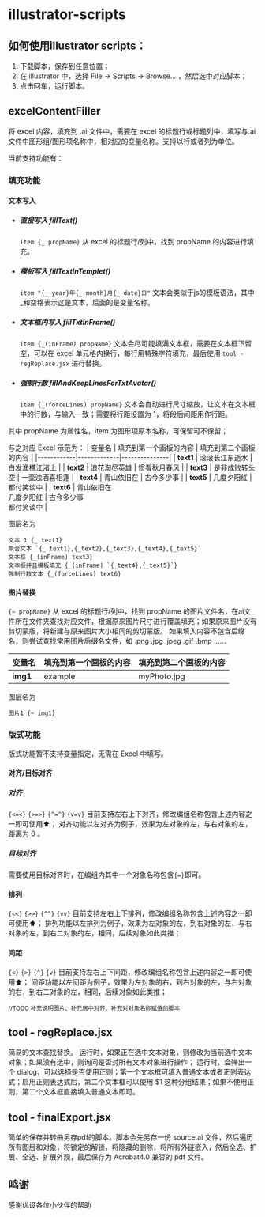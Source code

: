 # illustrator-scripts 

## 如何使用illustrator scripts：
1. 下载脚本，保存到任意位置；
2. 在 illustrator 中，选择 File -> Scripts -> Browse... ，然后选中对应脚本；
3. 点击回车，运行脚本。


## excelContentFiller
将 excel 内容，填充到 .ai 文件中，需要在 excel 的标题行或标题列中，填写与.ai文件中图形组/图形项名称中，相对应的变量名称。支持以行或者列为单位。

当前支持功能有： 

### 填充功能

#### 文本写入 
- ##### 直接写入 fillText()
    ```item {_ propName}``` 
    从 excel 的标题行/列中，找到 propName 的内容进行填充。
  
- ##### 模板写入 fillTextInTemplet()
    ```item "{_ year}年{_ month}月{_ date}日"```
    文本会类似于js的模板语法，其中_和空格表示这是文本，后面的是变量名称。
  
- ##### 文本框内写入 fillTxtInFrame()
    ```item {_(inFrame) propName}```
    文本会尽可能填满文本框，需要在文本框下留空，可以在 excel 单元格内换行，每行用特殊字符填充，最后使用 ```tool - regReplace.jsx``` 进行替换。
  
- ##### 强制行数 fillAndKeepLinesForTxtAvatar()
    ```item {_(forceLines) propName}```
    文本会自动进行尺寸缩放，让文本在文本框中的行数，与输入一致；需要将行距设置为 1，将段后间距用作行距。

其中 propName 为属性名，item 为图形项原本名称，可保留可不保留；

与之对应 Excel 示范为： 
| 变量名 | 填充到第一个画板的内容 | 填充到第二个画板的内容 |
|------------|-------------|---------------|
| **text1** | 滚滚长江东逝水     | 白发渔樵江渚上       |
| **text2**  | 浪花淘尽英雄      | 惯看秋月春风        |
| **text3**  | 是非成败转头空     | 一壶浊酒喜相逢       |
| **text4**  | 青山依旧在       | 古今多少事         |
| **text5**  | 几度夕阳红       | 都付笑谈中         |
| **text6**  | 青山依旧在<br>几度夕阳红       | 古今多少事<br>都付笑谈中         |

图层名为
```
文本 1 {_ text1}
聚合文本 `{_ text1},{_text2},{_text3},{_text4},{_text5}`
文本框 {_(inFrame) text3}
文本框并且模板填充 {_(inFrame) `{_text4},{_text5}`}
强制行数文本 {_(forceLines) text6}
```

#### 图片替换
```{~ propName}```
从 excel 的标题行/列中，找到 propName 的图片文件名，在ai文件所在文件夹查找对应文件，根据原来图片尺寸进行覆盖填充；如果原来图片没有剪切蒙版，将新建与原来图片大小相同的剪切蒙版。
如果填入内容不包含后缀名，则尝试查找常用图片后缀名文件，如 .png .jpg .jpeg .gif .bmp …… 

| 变量名 | 填充到第一个画板的内容 | 填充到第二个画板的内容 |
|------------|-------------|---------------|
| **img1** | example     | myPhoto.jpg       |

图层名为
```
图片1 {~ img1}
```

### 版式功能
版式功能暂不支持变量指定，无需在 Excel 中填写。

#### 对齐/目标对齐
##### 对齐
```{<=<}``` ```{>=>}``` ```{^=^}``` ```{v=v}```
目前支持左右上下对齐，修改编组名称包含上述内容之一即可使用⬆️；
对齐功能以左对齐为例子，效果为左对象的左，与右对象的左，距离为 0 。
##### 目标对齐
需要使用目标对齐时，在编组内其中一个对象名称包含```{=}```即可。 

#### 排列
```{<<}``` ```{>>}``` ```{^^}``` ```{vv}```
目前支持左右上下排列，修改编组名称包含上述内容之一即可使用⬆️；
排列功能以左排列为例子，效果为左对象的左，到右对象的左，与右对象的左，到右二对象的左，相同，后续对象如此类推；

#### 间距
```{<}``` ```{>}``` ```{^}``` ```{v}```
目前支持左右上下间距，修改编组名称包含上述内容之一即可使用⬆️；
间距功能以左间距为例子，效果为左对象的右，到右对象的左，与右对象的右，到右二对象的左，相同，后续对象如此类推；

<small>//TODO 补充说明图片、补充居中对齐、补充对对象名称赋值的脚本 
</small>

## tool - regReplace.jsx
简易的文本查找替换。 运行时，如果正在选中文本对象，则修改为当前选中文本对象；如果没有选中，则询问是否对所有文本对象进行操作；
运行时，会弹出一个 dialog，可以选择是否使用正则；第一个文本框可填入普通文本或者正则表达式；启用正则表达式后，第二个文本框可以使用 $1 这种分组结果；如果不使用正则，第二个文本框直接填入普通文本即可。

## tool - finalExport.jsx
简单的保存并转曲另存pdf的脚本。脚本会先另存一份 source.ai 文件，然后遍历所有图层和对象，将锁定的解锁，将隐藏的删除，将所有外链嵌入，然后全选、扩展、全选、扩展外观，最后保存为 Acrobat4.0 兼容的 pdf 文件。

## 鸣谢
感谢优设各位小伙伴的帮助